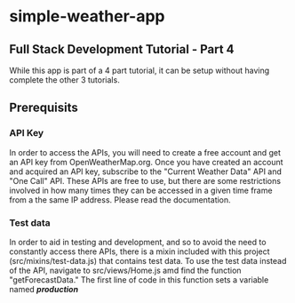 # simple-weather-app
## Full Stack Development Tutorial - Part 4
While this app is part of a 4 part tutorial, it can be setup without having complete the other 3 tutorials. 
## Prerequisits
### API Key
In order to access the APIs, you will need to create a free account and get an API key from OpenWeatherMap.org. Once you have created an account and acquired an API key, subscribe to the "Current Weather Data" API and "One Call" API. These APIs are free to use, but there are some restrictions involved in how many times they can be accessed in a given time frame from a the same IP address. Please read the documentation.  
### Test data
In order to aid in testing and development, and so to avoid the need to constantly access there APIs, there is a mixin included with this project (src/mixins/test-data.js) that contains test data. To use the test data instead of the API, navigate to src/views/Home.js amd find the function "getForecastData." The first line of code in this function sets a variable named ***production*** 
